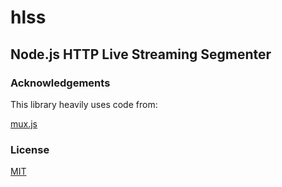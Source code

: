 # hlss

## Node.js HTTP Live Streaming Segmenter


### Acknowledgements

This library heavily uses code from:

[mux.js](https://github.com/videojs/mux.js)


### License

[MIT](http://opensource.org/licenses/MIT)
